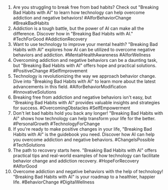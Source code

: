 1. Are you struggling to break free from bad habits? Check out "Breaking Bad Habits with AI" to learn how technology can help overcome addiction and negative behaviors! #AIforBehaviorChange #BreakBadHabits
2. Addiction is a tough battle, but the power of AI can make all the difference. Discover how in "Breaking Bad Habits with AI." #TechForGood #AddictionRecovery
3. Want to use technology to improve your mental health? "Breaking Bad Habits with AI" explores how AI can be utilized to overcome negative behaviors and addiction. #MentalHealthAwareness #AIforWellness
4. Overcoming addiction and negative behaviors can be a daunting task, but "Breaking Bad Habits with AI" offers hope and practical solutions. #PositiveChange #SelfImprovement
5. Technology is revolutionizing the way we approach behavior change. Dive into "Breaking Bad Habits with AI" to learn more about the latest advancements in this field. #AIforBehaviorModification #InnovativeSolutions
6. Breaking free from addiction and negative behaviors isn't easy, but "Breaking Bad Habits with AI" provides valuable insights and strategies for success. #OvercomingObstacles #SelfEmpowerment
7. Don't let bad habits hold you back any longer! "Breaking Bad Habits with AI" shows how technology can help transform your life for the better. #PersonalGrowth #TechnologyForChange
8. If you're ready to make positive changes in your life, "Breaking Bad Habits with AI" is the guidebook you need. Discover how AI can help you overcome addiction and negative behaviors. #ChangeIsPossible #TechSolutions
9. The path to recovery starts here. "Breaking Bad Habits with AI" offers practical tips and real-world examples of how technology can facilitate behavior change and addiction recovery. #HopeForRecovery #AIforGood
10. Overcome addiction and negative behaviors with the help of technology! "Breaking Bad Habits with AI" is your roadmap to a healthier, happier life. #BehaviorChange #DigitalWellness
